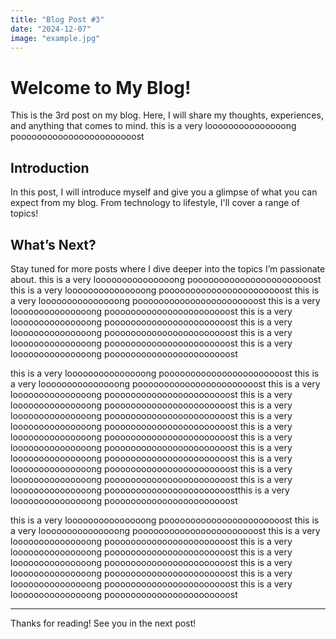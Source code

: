 ```yaml
---
title: "Blog Post #3"
date: "2024-12-07"
image: "example.jpg"
---
```


# Welcome to My Blog!

This is the 3rd post on my blog. Here, I will share my thoughts, experiences, and anything that comes to mind.
this is a very looooooooooooooong pooooooooooooooooooooooost

## Introduction

In this post, I will introduce myself and give you a glimpse of what you can expect from my blog. From technology to lifestyle, I'll cover a range of topics!

## What’s Next?

Stay tuned for more posts where I dive deeper into the topics I’m passionate about.
this is a very looooooooooooooong pooooooooooooooooooooooost
this is a very looooooooooooooong pooooooooooooooooooooooost
this is a very looooooooooooooong pooooooooooooooooooooooost
this is a very looooooooooooooong pooooooooooooooooooooooost
this is a very looooooooooooooong pooooooooooooooooooooooost
this is a very looooooooooooooong pooooooooooooooooooooooost
this is a very looooooooooooooong pooooooooooooooooooooooost
this is a very looooooooooooooong pooooooooooooooooooooooost

this is a very looooooooooooooong pooooooooooooooooooooooost
this is a very looooooooooooooong pooooooooooooooooooooooost
this is a very looooooooooooooong pooooooooooooooooooooooost
this is a very looooooooooooooong pooooooooooooooooooooooost
this is a very looooooooooooooong pooooooooooooooooooooooost
this is a very looooooooooooooong pooooooooooooooooooooooost
this is a very looooooooooooooong pooooooooooooooooooooooost
this is a very looooooooooooooong pooooooooooooooooooooooost
this is a very looooooooooooooong pooooooooooooooooooooooost
this is a very looooooooooooooong pooooooooooooooooooooooost
this is a very looooooooooooooong pooooooooooooooooooooooost
this is a very looooooooooooooong pooooooooooooooooooooooostthis is a very looooooooooooooong pooooooooooooooooooooooost

this is a very looooooooooooooong pooooooooooooooooooooooost
this is a very looooooooooooooong pooooooooooooooooooooooost
this is a very looooooooooooooong pooooooooooooooooooooooost
this is a very looooooooooooooong pooooooooooooooooooooooost
this is a very looooooooooooooong pooooooooooooooooooooooost
this is a very looooooooooooooong pooooooooooooooooooooooost
this is a very looooooooooooooong pooooooooooooooooooooooost
this is a very looooooooooooooong pooooooooooooooooooooooost

---

Thanks for reading! See you in the next post!
